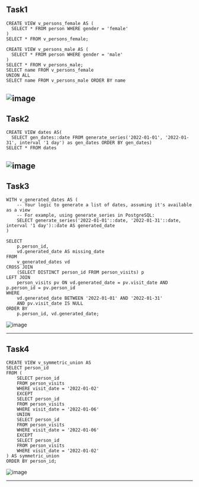 ## Task1
```
CREATE VIEW v_persons_female AS (
  SELECT * FROM person WHERE gender = 'female'
)
SELECT * FROM v_persons_female;

CREATE VIEW v_persons_male AS (
  SELECT * FROM person WHERE gender = 'male'
)
SELECT * FROM v_persons_male;
SELECT name FROM v_persons_female
UNION ALL
SELECT name FROM v_persons_male ORDER BY name
```
![image](https://github.com/KlagT/SQL-08.02-/assets/90261661/d1ea64db-4e15-4aae-b887-97af2388a943)
---

## Task2
```
CREATE VIEW dates AS(
  SELECT gen_dates::date FROM generate_series('2022-01-01', '2022-01-31', interval '1 day') as gen_dates ORDER BY gen_dates)
SELECT * FROM dates
```
![image](https://github.com/KlagT/SQL-08.02-/assets/90261661/e3daf67c-ce0c-4dee-9587-9f3152ff49d6)
---

## Task3
```
WITH v_generated_dates AS (
    -- Your logic to generate a list of dates, assuming it's available as a view
    -- For example, using generate_series in PostgreSQL:
    SELECT generate_series('2022-01-01'::date, '2022-01-31'::date, interval '1 day')::date AS generated_date
)

SELECT
    p.person_id,
    vd.generated_date AS missing_date
FROM
    v_generated_dates vd
CROSS JOIN
    (SELECT DISTINCT person_id FROM person_visits) p
LEFT JOIN
    person_visits pv ON vd.generated_date = pv.visit_date AND p.person_id = pv.person_id
WHERE
    vd.generated_date BETWEEN '2022-01-01' AND '2022-01-31'
    AND pv.visit_date IS NULL
ORDER BY
    p.person_id, vd.generated_date;
```
![image](https://github.com/KlagT/SQL-08.02-/assets/90261661/40ec9e6b-ce35-41d2-91f9-25e1e21e6f47)

---

## Task4
```
CREATE VIEW v_symmetric_union AS
SELECT person_id
FROM (
    SELECT person_id
    FROM person_visits
    WHERE visit_date = '2022-01-02'
    EXCEPT
    SELECT person_id
    FROM person_visits
    WHERE visit_date = '2022-01-06'  
    UNION    
    SELECT person_id
    FROM person_visits
    WHERE visit_date = '2022-01-06'
    EXCEPT
    SELECT person_id
    FROM person_visits
    WHERE visit_date = '2022-01-02'
) AS symmetric_union
ORDER BY person_id;
```
![image](https://github.com/KlagT/SQL-08.02-/assets/90261661/bbf6056e-e10e-49b6-b9f7-e53525b9f844)


---
